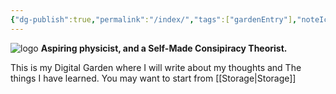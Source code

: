 ```yaml
---
{"dg-publish":true,"permalink":"/index/","tags":["gardenEntry"],"noteIcon":"","created":"2023-11-22T13:21:07.977+05:30","updated":"2023-11-22T13:21:07.977+05:30"}
---
```


![logo](/img/user/assets/logo.png)
**Aspiring physicist, and a Self-Made Consipiracy Theorist.**

This is my Digital Garden where I will write about my thoughts and The things I  have learned. You may want to start from [[Storage\|Storage]]
